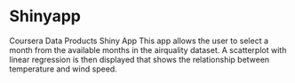 # Shinyapp
Coursera Data Products Shiny App
This app allows the user to select a month from the available months
in the airquality dataset.  A scatterplot with linear regression is then displayed that shows the relationship between temperature and wind speed.
